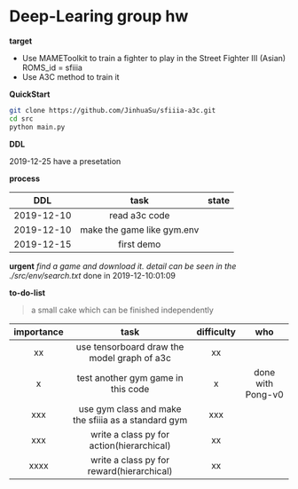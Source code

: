 # Deep-Learing group hw

**target**

- Use MAMEToolkit to train a fighter to play in the Street Fighter III (Asian) ROMS_id = sfiiia
- Use A3C method to train it

**QuickStart**
```sh
git clone https://github.com/JinhuaSu/sfiiia-a3c.git
cd src
python main.py
```

**DDL**

2019-12-25 have a presetation

**process**

| DDL | task | state |
| :--: | :--: | :--: |
| 2019-12-10 | read a3c code |  |
| 2019-12-10 | make the game like gym.env |  |
| 2019-12-15 | first demo |  |

**urgent**
*find a game and download it. detail can be seen in the ./src/env/search.txt*
done in 2019-12-10:01:09


**to-do-list**

> a small cake which can be finished independently

| importance | task | difficulty | who |
| :--: | :--: | :--: | :--: |
| xx | use tensorboard draw the model graph of a3c | xx |  |
| x | test another gym game in this code | x | done with Pong-v0 |
| xxx | use gym class and make the sfiiia as a standard gym | xxx |  |
| xxx | write a class py for action(hierarchical) | xx |  | 
| xxxx | write a class py for reward(hierarchical) | xx |  |
